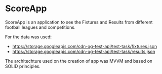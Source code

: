 # ScoreApp

ScoreApp is an application to see the Fixtures and Results from different football leagues and competitions.

For the data was used:
 - https://storage.googleapis.com/cdn-og-test-api/test-task/fixtures.json
 - https://storage.googleapis.com/cdn-og-test-api/test-task/results.json
 
The architechture used on the creation of app was MVVM and based on SOLID principles.
